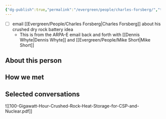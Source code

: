 ```yaml
---
{"dg-publish":true,"permalink":"/evergreen/people/charles-forsberg/","title":"Principal Research Scientist","tags":["people"]}
---
```




- [ ] email [[Evergreen/People/Charles Forsberg\|Charles Forsberg]] about his crushed dry rock battery idea
	- This is from the ARPA-E email back and forth with [[Dennis Whyte\|Dennis Whyte]] and [[Evergreen/People/Mike Short\|Mike Short]] 
## About this person


## How we met


## Selected conversations
![[100-Gigawatt-Hour-Crushed-Rock-Heat-Storage-for-CSP-and-Nuclear.pdf]]
